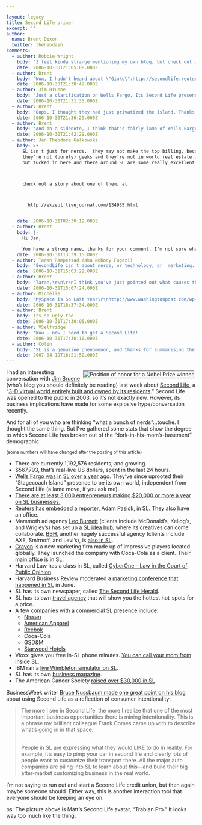 ```yaml
---

layout: legacy
title: Second Life primer
excerpt: ''
author:
  name: Brent Dixon
  twitter: thehabdash
comments:
  - author: Robbie Wright
    body: "I feel kinda strange mentioning my own blog, but check out what Loren wrote about a few weeks back on \"Virtual Economies\" here: http://cuemployee.blogspot.com/2006/10/reality-of-virtual-economies.html \r\n\r\nI didn't know that Wells was already in the mix!"
    date: 2006-10-30T21:05:08.000Z
  - author: Brent
    body: "Wow, I hadn't heard about \"Ginko\":http://secondlife.reuters.com/stories/2006/10/15/ginko-financial-pioneer-or-pyramid/. That's scary leap that I don't know that I'd be ready to make. But if the ROI ends up being legit and non-Ponzi-fied...that's pretty unreal. \n\nThanks for sending that link, Robbie. You should never feel weird linking to your own goods. That's what it's all about.\n\n"
    date: 2006-10-30T21:30:49.000Z
  - author: Jim Bruene
    body: "Just a clarification on Wells Fargo. Its Second Life presence began in Sept 2005 and ran for three or four months. In January this year, the bank pulled Stagecoach Island outside of Second Life and now runs it on a dedicated website, www.stagecoachisland.com\r\n\r\nMy guess is they wanted to use it with a broader audience than just SL players, which numbered just a couple hundred thousand at the beginning of the year. There was also a cost to join SL, until recently. \r\n\r\n"
    date: 2006-10-30T21:31:35.000Z
  - author: Brent
    body: "Oops. I thought they had just privatized the island. Thanks for the call-out, Jim. I'll correct the post."
    date: 2006-10-30T21:36:29.000Z
  - author: Brent
    body: "And on a sidenote, I think that's fairly lame of Wells Fargo. By alienating their product they're going to reduce the appeal. People are a lot less likely to log in just to hang out in their financially-oriented island than they would be to swing by while checking out what else Second Life has to offer. It kills the long-term appeal, and flips it into a once or twice novelty shot."
    date: 2006-10-30T21:42:29.000Z
  - author: Jan Theodore Galkowski
    body: >+
      SL isn't just for nerds.  they may not make the top billing, because
      they're not (purely) geeks and they're not in world real estate developers,
      but tucked in here and there around SL are some really excellent artists.



      check out a story about one of them, at



        http://ekzept.livejournal.com/134935.html


    date: 2006-10-31T02:30:19.000Z
  - author: Brent
    body: |-
      Hi Jan,

      You have a strong name, thanks for your comment. I'm not sure what you mean by "make the top billing," but I very much agree that Second Life isn't just for nerds. That's what I'm trying to tell our good friends here.
    date: 2006-10-31T13:39:15.000Z
  - author: Taran Rampersad (aka Nobody Fugazi)
    body: "SecondLife isn't about nerds, or technology, or  marketing. It's about people. When you focus on that, everything stands a better chance of making sense. ;-)"
    date: 2006-10-31T15:03:22.000Z
  - author: Brent
    body: "Taran,\r\n\r\nI think you've just pointed out what causes the irritating corporatization of a lot of pure slices of the social media space. Second Life, just like MySpace and blogging and on and on, can't become another receptacle for spam and pushy brand maneuvering. If a business can't add value to these communities, it has absolutely no business plugging itself in. Bottom line.\r\n\r\nIt's about people. Any person or group who doesn't understand that before getting involved is killing it for the rest of us.\r\n\r\nThanks so much for the comment."
    date: 2006-10-31T15:07:24.000Z
  - author: Michelle
    body: "MySpace is So Last Year\r\nhttp://www.washingtonpost.com/wp-dyn/content/article/2006/10/28/AR2006102800803.html"
    date: 2006-10-31T16:37:34.000Z
  - author: Brent
    body: Its so ugly too.
    date: 2006-10-31T17:30:05.000Z
  - author: VSelfridge
    body: 'Wow - now I need to get a Second Life! '
    date: 2006-10-31T17:30:10.000Z
  - author: Colin
    body: 'SL is a genuiine phenomenon, and thanks for summarising the list of “corporate” participants. Aside from whether it evolves into more or not, it certainly could be a fabulous test bed for how things can be, because inhabitants won’t accept anything they don’t want.'
    date: 2007-04-19T16:21:52.000Z
---
```


<p><img src="/images/legacy/matt_sl.gif" alt="Position of honor for a Nobel Prize winner" style="float:right; border: 2px solid #999999; margin: 4px;" /></p>
<p>I had an interesting conversation with <a href="http://www.netbanker.com">Jim Bruene</a> (who&#8217;s blog you should definitely be reading) last week about <a href="http://www.secondlife.com">Second Life</a>, a &#8220;<a href="http://secondlife.com/whatis/">3-D virtual world entirely built and owned by its residents</a>.&#8221; Second Life was opened to the public in 2003, so it&#8217;s not exactly new. However, its business implications have made for some explosive hype/conversation recently.</p>
<p>And for all of you who are thinking &#8220;what a bunch of nerds&#8221;...touche. I thought the same thing. But I&#8217;ve gathered some stats that show the degree to which Second Life has broken out of the &#8220;dork-in-his-mom&#8217;s-basement&#8221; demographic:</p>
<p><small>(some numbers will have changed after the posting of this article)</small></p>
<ul>
<li>There are currently 1,192,576 residents, and growing.</li>
<li>$567,793, that&#8217;s real-live US dollars, spent in the last 24 hours.</li>
<li><a href="http://obr.typepad.com/financial_innovations/second_life/index.html">Wells Fargo was in SL over a year ago</a>. They&#8217;ve since uprooted their &#8220;Stagecoach Island&#8221; presence to be its own world, independent from Second Life (a lame move, if you ask me).</li>
<li><a href="http://www.popsci.com/popsci/technology/7ba1af8f3812d010vgnvcm1000004eecbccdrcrd/3.html">There are at least 3,000 entrepreneurs making $20,000 or more a year on SL businesses.</a></li>
<li><a href="http://news.com.com/Reuters+Second+Life+reporter+talks+shop/2008-1043_3-6129335.html?tag=st.num">Reuters has embedded a reporter, Adam Pasick, in SL</a>. They also have an office.</li>
<li>Mammoth ad agency <a href="http://www.leoburnett.com/">Leo Burnett</a> (clients include McDonald&#8217;s, Kellog&#8217;s, and Wrigley&#8217;s) has set up a <a href="http://lbtoronto.typepad.com/lbto/2006/09/second_life_leo.html">SL idea hub</a>, where its creatives can come collaborate. <a href="http://www.bartleboglehegarty.com/"><span class="caps">BBH</span></a>, another hugely successful agency (clients include <span class="caps">AXE</span>, Smirnoff, and Levi&#8217;s), is <a href="http://adverlab.blogspot.com/2006/10/first-look-at-bartle-bogle-hegartys.html">also in SL</a>. </li>
<li><a href="http://www.crayonville.com/">Crayon</a> is a new marketing firm made up of impressive players located globally. They launched the company with Coca-Cola as a client. Their main office is in SL.</li>
<li>Harvard Law has a class in SL, called <a href="http://blogs.law.harvard.edu/cyberone/">CyberOne &#8211; Law in the Court of Public Opinion</a>. </li>
<li>Harvard Business Review moderated a <a href="http://www.micropersuasion.com/2006/06/attend_a_market.html">marketing conference that happened in SL</a> in June.</li>
<li>SL has its own newspaper, called <a href="http://www.secondlifeherald.com/slh/">The Second Life Herald</a>.</li>
<li>SL has its own <a href="http://www.springwise.com/gaming/tour_guides_for_virtual_travel/">travel agency</a> that will show you the hottest hot-spots for a price.</li>
<li>A few companies with a commercial SL presence include:
<ul>
<li><a href="http://blog.futurelab.net/2006/10/nissan_puts_sentra_into_second.html">Nissan</a></li>
<li><a href="http://www.businessweek.com/innovate/content/jun2006/id20060627_217800.htm">American Apparel</a></li>
<li><a href="http://adverlab.blogspot.com/2006/10/reeboks-store-in-second-life.html">Reebok</a></li>
<li>Coca-Cola</li>
<li>GSD&#38;M</li>
<li><a href="http://www.businessweek.com/innovate/content/aug2006/id20060823_925270.htm?chan=innovation_innovation%20+%20design_innovation%20and%20design%20lead">Starwood Hotels</a></li>
</ul>
</li>
<li>Vioxx gives you free in-SL phone minutes. <a href="http://laptopmag.com/News/Industry/Million-Minutes.htm">You can call your mom from inside SL</a>.</li>
<li><span class="caps">IBM</span> ran a <a href="http://eightbar.co.uk/2006/06/27/wimbledon-in-second-life/">live Wimbleton simulator on SL</a>.</li>
<li>SL has its own <a href="http://slbusinessmag.com/edition/">business magazine</a>.</li>
<li>The American Cancer Society <a href="http://blogs.electricsheepcompany.com/chris/?p=99">raised over $30,000 in SL</a>.</li>
</ul>
<p>BusinessWeek writer <a href="http://www.businessweek.com/innovate/NussbaumOnDesign/archives/2006/10/second_life_mys_1.html">Bruce Nussbaum made one great point on his blog</a> about using Second Life as a reflection of consumer intentionality:</p>
<blockquote>The more I see in Second Life, the more I realize that one of the most important business opportunities there is mining intentionality. This is a phrase my brilliant colleague Frank Comes came up with to describe what&#8217;s going in in that space.<br/><br/>
<p>People in SL are expressing what they would <span class="caps">LIKE</span> to do in reality. For example, it&#8217;s easy to pimp your car in second life and clearly lots of people want to customize their transport there. All the major auto companies are piling into SL to learn about this&#8212;and build their big after-market customizing business in the real world.</blockquote></p>
<p>I&#8217;m not saying to run out and start a Second Life credit union, but then again maybe someone should. Either way, this is another interaction tool that everyone should be keeping an eye on.</p>
<p>ps: The picture above is Matt&#8217;s Second Life avatar, &#8220;Trabian Pro.&#8221; It looks way too much like the thing.</p>